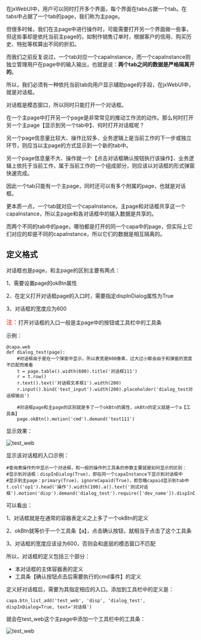 在jxWebUI中，用户可以同时打开多个界面，每个界面在tabs占据一个tab。在tabs中占据了一个tab的page，我们称为主page。

但很多时候，我们在主page中进行操作时，可能需要打开另一个界面做一些事，但这些事却是依托当前主page的，如制作销售订单时，根据客户的信用、购买历史、特批等核算出不同的折扣。

而我们之前反复说过，一个tab对应一个capaInstance，而一个capaInstance则独立管理用户在page中的输入输出，也就是说：**两个tab之间的数据是严格隔离开的**。

所以，我们必须有一种依托当前tab向用户显示辅助page的手段，在jxWebUI中，就是对话框。

对话框是模态窗口，所以同时只能打开一个对话框。

在一个主page中打开另一个page是非常常见的推动工作流的动作。那么何时打开另一个主page【显示到另一个tab中】、何时打开对话框呢？

另一个page信息量比较大、操作比较多、业务逻辑上是当前工作的下一步或独立环节，则应当以主page的方式显示到一个新的tab中。

另一个page信息量不大、操作就一个【点击对话框确认按钮执行该操作】、业务逻辑上依托于当前工作，属于当前工作的一个组成部分，则应该以对话框的形式弹窗快速完成。

因此一个tab只能有一个主page，同时还可以有多个附属的page，也就是对话框。

更本质一点，一个tab就对应一个capaInstance。主page和对话框共享这一个capaInstance，所以主page和各对话框中的输入数据是共享的。

而两个不同的tab中的page，哪怕都是打开的同一个capa中的page，但实际上它们对应的却是不同的capaInstance，所以它们的数据是相互隔离的。

## 定义格式

对话框也是page，和主page的区别主要有两点：

1、需要设置page的okBtn属性

2、在定义打开对话框page的入口时，需要指定dispInDialog属性为True

3、对话框的宽度应为600

<font color=red size=3>注：</font>打开对话框的入口一般是主page中的按钮或工具栏中的工具条

示例：

	@capa.web
	def dialog_test(page):
        #对话框由于是在一个弹窗中显示，所以表宽是600像素，过大过小都会由于和弹窗的宽度不匹配而难看
	    t = page.table().width(600).title('对话框111')
	    r = t.row()
	    r.text().text('对话框文本框1').width(200)
	    r.input().bind('test_input').width(200).placeholder('dialog_test对话框输出')
	
        #对话框page和主page的区别就是多了一个okBtn的属性，okBtn的定义就是一个a【工具条】
	    page.okBtn().motion('cmd').demand('test111')

显示效果：

![test_web](http://115.29.52.95:10018/images/dhk_1.png)

显示该对话框的入口示例：

    #查询表操作列中显示一个对话框，和一般的操作列工具条的参数主要就是如何显示的区别：
    #显示到对话框：dispInDialog(True)，即在同一个capaInstance下显示到对话框中
    #显示到主page：primary(True)、ignoreCapaid(True)，即忽略capaid显示到tab中
    t.col('op1').head('操作').width(100).a().text('测试对话框').motion('disp').demand('dialog_test').require(['dev_name']).dispInDialog(True)

可以看出：

1、对话框就是在通常的容器表定义之上多了一个okBtn的定义

2、okBtn就等价于一个工具条【a】，点击确认按钮，就相当于点击了这个工具条

3、对话框的宽度应该设为600，否则会和底层的模态窗口不匹配

所以，对话框的定义包括三个部分：

- 本对话框的主体容器表的定义
- 工具条【确认按钮点击后需要执行的cmd事件】的定义

定义好对话框后，需要为其指定相应的入口。添加到工具栏中的定义是：

	capa.btn_list_add('test_web', 'disp', 'dialog_test', dispInDialog=True, text='对话框')

就会在test_web这个主page中添加一个工具栏中的工具条：

![test_web](http://115.29.52.95:10018/images/web_1.png)
